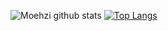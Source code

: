 ![Moehzi github stats](https://github-readme-stats.vercel.app/api?username=moehzi&show_icons=true&theme=radical&count_private=true)
[![Top Langs](https://github-readme-stats.vercel.app/api/top-langs/?username=moehzi&layout=compact&show_icons=true&theme=radical)](https://github.com/moehzi/github-readme-stats)
